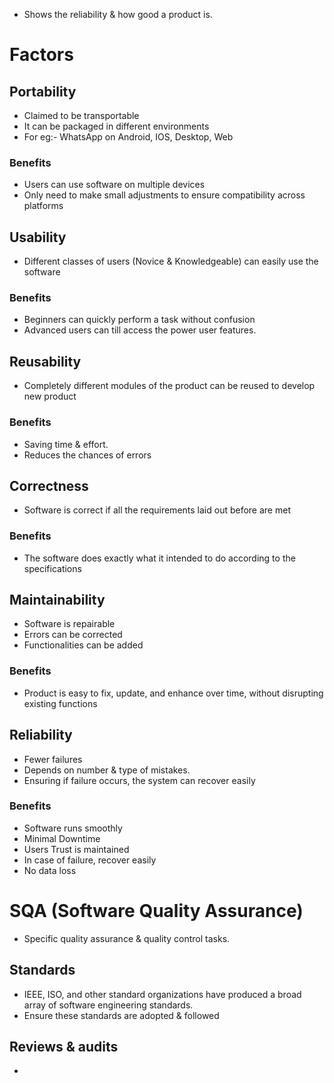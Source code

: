 - Shows the reliability & how good a product is.

# Factors

## Portability

- Claimed to be transportable
- It can be packaged in different environments
- For eg:- WhatsApp on Android, IOS, Desktop, Web

### Benefits

- Users can use software on multiple devices
- Only need to make small adjustments to ensure compatibility across platforms

## Usability

- Different classes of users (Novice & Knowledgeable) can easily use the software

### Benefits

- Beginners can quickly perform a task without confusion
- Advanced users can till access the power user features.

## Reusability

- Completely different modules of the product can be reused to develop new product

### Benefits

- Saving time & effort.
- Reduces the chances of errors

## Correctness

- Software is correct if all the requirements laid out before are met

### Benefits

- The software does exactly what it intended to do according to the specifications

## Maintainability

- Software is repairable
- Errors can be corrected
- Functionalities can be added

### Benefits

- Product is easy to fix, update, and enhance over time, without disrupting existing functions

## Reliability

- Fewer failures
- Depends on number & type of mistakes.
- Ensuring if failure occurs, the system can recover easily

### Benefits

- Software runs smoothly
- Minimal Downtime
- Users Trust is maintained
- In case of failure, recover easily
- No data loss

# SQA (Software Quality Assurance)

- Specific quality assurance & quality control tasks.

## Standards

- IEEE, ISO, and other standard organizations have produced a broad array of software engineering standards.
- Ensure these standards are adopted & followed

## Reviews & audits

- 